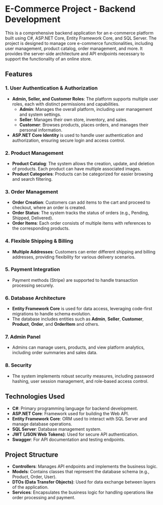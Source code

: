 # E-Commerce Project - Backend Development

This is a comprehensive backend application for an e-commerce platform built using C#, ASP.NET Core, Entity Framework Core, and SQL Server. The project is designed to manage core e-commerce functionalities, including user management, product catalog, order management, and more. It provides the server-side architecture and API endpoints necessary to support the functionality of an online store.

## Features

### 1. **User Authentication & Authorization**
   - **Admin, Seller, and Customer Roles**: The platform supports multiple user roles, each with distinct permissions and capabilities.
     - **Admin**: Manages the overall platform, including user management and system settings.
     - **Seller**: Manages their own store, inventory, and sales.
     - **Customer**: Browses products, places orders, and manages their personal information.
   - **ASP.NET Core Identity** is used to handle user authentication and authorization, ensuring secure login and access control.

### 2. **Product Management**
   - **Product Catalog**: The system allows the creation, update, and deletion of products. Each product can have multiple associated images.
   - **Product Categories**: Products can be categorized for easier browsing and search filtering.

### 3. **Order Management**
   - **Order Creation**: Customers can add items to the cart and proceed to checkout, where an order is created.
   - **Order Status**: The system tracks the status of orders (e.g., Pending, Shipped, Delivered).
   - **Order Items**: Each order consists of multiple items with references to the corresponding products.

### 4. **Flexible Shipping & Billing**
   - **Multiple Addresses**: Customers can enter different shipping and billing addresses, providing flexibility for various delivery scenarios.

### 5. **Payment Integration**
   - Payment methods (Stripe) are supported to handle transaction processing securely.

### 6. **Database Architecture**
   - **Entity Framework Core** is used for data access, leveraging code-first migrations to handle schema evolution.
   - The database includes entities such as **Admin**, **Seller**, **Customer**, **Product**, **Order**, and **OrderItem** and others.

### 7. **Admin Panel**
   - Admins can manage users, products, and view platform analytics, including order summaries and sales data.

### 8. **Security**
   - The system implements robust security measures, including password hashing, user session management, and role-based access control.

## Technologies Used

- **C#**: Primary programming language for backend development.
- **ASP.NET Core**: Framework used for building the Web API.
- **Entity Framework Core**: ORM used to interact with SQL Server and manage database operations.
- **SQL Server**: Database management system.
- **JWT (JSON Web Tokens)**: Used for secure API authentication.
- **Swagger**: For API documentation and testing endpoints.

## Project Structure

- **Controllers**: Manages API endpoints and implements the business logic.
- **Models**: Contains classes that represent the database schema (e.g., Product, Order, User).
- **DTOs (Data Transfer Objects)**: Used for data exchange between layers of the application.
- **Services**: Encapsulates the business logic for handling operations like order processing and payment.
